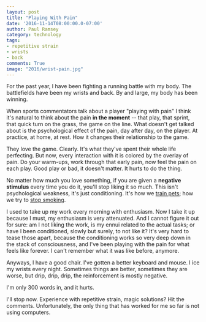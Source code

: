 ```yaml
---
layout: post
title: "Playing With Pain"
date: '2016-11-14T08:00:00.0-07:00'
author: Paul Ramsey
category: technology
tags:
- repetitive strain
- wrists
- back
comments: True
image: "2016/wrist-pain.jpg"
---
```


For the past year, I have been fighting a running battle with my body. The battlefields have been my wrists and back. By and large, my body has been winning.

When sports commentators talk about a player "playing with pain" I think it's natural to think about the pain **in the moment** -- that play, that sprint, that quick turn on the grass, the game on the line. What doesn't get talked about is the psychological effect of the pain, day after day, on the player. At practice, at home, at rest. How it changes their relationship to the game.

They love the game. Clearly. It's what they've spent their whole life perfecting. But now, every interaction with it is colored by the overlay of pain. Do your warm-ups, work through that early pain, now feel the pain on each play. Good play or bad, it doesn't matter. It hurts to do the thing.

No matter how much you love something, if you are given a **negative stimulus** every time you do it, you'll stop liking it so much. This isn't psychological weakness, it's just conditioning. It's how we [train pets](https://en.wikipedia.org/wiki/Clicker_training); how we try to [stop smoking](https://theconversation.com/breaking-bad-habits-classical-conditioning-and-smoking-11578).

I used to take up my work every morning with enthusiasm. Now I take it up because I must, my enthusiasm is very attenuated. And I cannot figure it out for sure: am I not liking the work, is my ennui related to the actual tasks; or have I been conditioned, slowly but surely, to not like it? It's very hard to tease those apart, because the conditioning works so very deep down in the stack of consciousness, and I've been playing with the pain for what feels like forever. I can't remember what it was like before, anymore.

Anyways, I have a good chair. I've gotten a better keyboard and mouse. I ice my wrists every night. Sometimes things are better, sometimes they are worse, but drip, drip, drip, the reinforcement is mostly negative. 

I'm only 300 words in, and it hurts.

I'll stop now. Experience with repetitive strain, magic solutions? Hit the comments. Unfortunately, the only thing that has worked for me so far is not using computers. 



